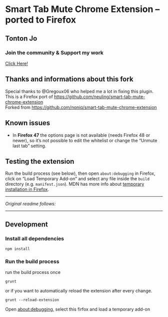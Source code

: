 # Smart Tab Mute Chrome Extension – ported to Firefox

## Tonton Jo  
### Join the community & Support my work   
[Click Here!](https://linktr.ee/tontonjo)  

## Thanks and informations about this fork
Special thanks to @Gregoux06 who helped me a lot in fixing this plugin.  
This is a Firefox port of https://github.com/neuling/smart-tab-mute-chrome-extension  
Forked from https://github.com/noniq/smart-tab-mute-chrome-extension  

## Known issues  
 * In **Firefox 47** the options page is not available (needs Firefox 48 or newer), so it’s not possible to edit the whitelist or change the “Unmute last tab” setting.

## Testing the extension

Run the build process (see below), then open `about:debugging` in Firefox, click on “Load Temporary Add-on” and select any file inside the `build` directory (e.g. `manifest.json`). MDN has more info about [temporary installation in Firefox](https://developer.mozilla.org/en-US/Add-ons/WebExtensions/Temporary_Installation_in_Firefox).

---

*Original readme follows:*

---

## Development

### Install all dependencies

```shell
npm install
```

### Run the build process

run the build process once

```shell
grunt
```

or if you want to automatically reload the extension after every change.

```shell
grunt --reload-extension
```

Open [about:debugging](about:debugging#/setup), select this firfox and load a temporary add-on
